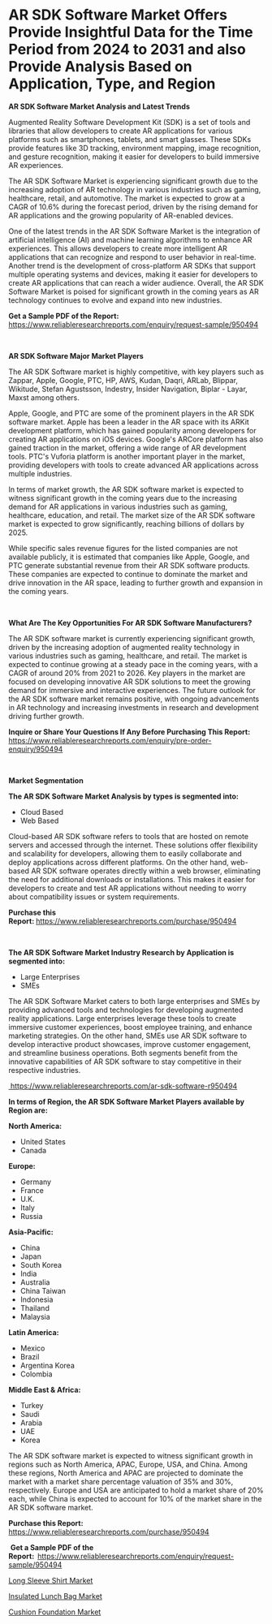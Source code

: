 <p><h1>AR SDK Software Market Offers Provide Insightful Data for the Time Period from 2024 to 2031 and also Provide Analysis Based on Application, Type, and Region</h1></p><p><strong>AR SDK Software Market Analysis and Latest Trends</strong></p>
<p><p>Augmented Reality Software Development Kit (SDK) is a set of tools and libraries that allow developers to create AR applications for various platforms such as smartphones, tablets, and smart glasses. These SDKs provide features like 3D tracking, environment mapping, image recognition, and gesture recognition, making it easier for developers to build immersive AR experiences.</p><p>The AR SDK Software Market is experiencing significant growth due to the increasing adoption of AR technology in various industries such as gaming, healthcare, retail, and automotive. The market is expected to grow at a CAGR of 10.6% during the forecast period, driven by the rising demand for AR applications and the growing popularity of AR-enabled devices.</p><p>One of the latest trends in the AR SDK Software Market is the integration of artificial intelligence (AI) and machine learning algorithms to enhance AR experiences. This allows developers to create more intelligent AR applications that can recognize and respond to user behavior in real-time. Another trend is the development of cross-platform AR SDKs that support multiple operating systems and devices, making it easier for developers to create AR applications that can reach a wider audience. Overall, the AR SDK Software Market is poised for significant growth in the coming years as AR technology continues to evolve and expand into new industries.</p></p>
<p><strong>Get a Sample PDF of the Report:&nbsp;</strong> <a href="https://www.reliableresearchreports.com/enquiry/request-sample/950494">https://www.reliableresearchreports.com/enquiry/request-sample/950494</a></p>
<p>&nbsp;</p>
<p><strong>AR SDK Software Major Market Players</strong></p>
<p><p>The AR SDK Software market is highly competitive, with key players such as Zappar, Apple, Google, PTC, HP, AWS, Kudan, Daqri, ARLab, Blippar, Wikitude, Stefan Agustsson, Indestry, Insider Navigation, Biplar - Layar, Maxst among others. </p><p>Apple, Google, and PTC are some of the prominent players in the AR SDK software market. Apple has been a leader in the AR space with its ARKit development platform, which has gained popularity among developers for creating AR applications on iOS devices. Google's ARCore platform has also gained traction in the market, offering a wide range of AR development tools. PTC's Vuforia platform is another important player in the market, providing developers with tools to create advanced AR applications across multiple industries.</p><p>In terms of market growth, the AR SDK software market is expected to witness significant growth in the coming years due to the increasing demand for AR applications in various industries such as gaming, healthcare, education, and retail. The market size of the AR SDK software market is expected to grow significantly, reaching billions of dollars by 2025.</p><p>While specific sales revenue figures for the listed companies are not available publicly, it is estimated that companies like Apple, Google, and PTC generate substantial revenue from their AR SDK software products. These companies are expected to continue to dominate the market and drive innovation in the AR space, leading to further growth and expansion in the coming years.</p></p>
<p>&nbsp;</p>
<p><strong>What Are The Key Opportunities For AR SDK Software Manufacturers?</strong></p>
<p><p>The AR SDK software market is currently experiencing significant growth, driven by the increasing adoption of augmented reality technology in various industries such as gaming, healthcare, and retail. The market is expected to continue growing at a steady pace in the coming years, with a CAGR of around 20% from 2021 to 2026. Key players in the market are focused on developing innovative AR SDK solutions to meet the growing demand for immersive and interactive experiences. The future outlook for the AR SDK software market remains positive, with ongoing advancements in AR technology and increasing investments in research and development driving further growth.</p></p>
<p><strong>Inquire or Share Your Questions If Any Before Purchasing This Report:</strong> <a href="https://www.reliableresearchreports.com/enquiry/pre-order-enquiry/950494">https://www.reliableresearchreports.com/enquiry/pre-order-enquiry/950494</a></p>
<p>&nbsp;</p>
<p><strong>Market Segmentation</strong></p>
<p><strong>The AR SDK Software Market Analysis by types is segmented into:</strong></p>
<p><ul><li>Cloud Based</li><li>Web Based</li></ul></p>
<p><p>Cloud-based AR SDK software refers to tools that are hosted on remote servers and accessed through the internet. These solutions offer flexibility and scalability for developers, allowing them to easily collaborate and deploy applications across different platforms. On the other hand, web-based AR SDK software operates directly within a web browser, eliminating the need for additional downloads or installations. This makes it easier for developers to create and test AR applications without needing to worry about compatibility issues or system requirements.</p></p>
<p><strong>Purchase this Report:&nbsp;</strong><a href="https://www.reliableresearchreports.com/purchase/950494">https://www.reliableresearchreports.com/purchase/950494</a></p>
<p>&nbsp;</p>
<p><strong>The AR SDK Software Market Industry Research by Application is segmented into:</strong></p>
<p><ul><li>Large Enterprises</li><li>SMEs</li></ul></p>
<p><p>The AR SDK Software Market caters to both large enterprises and SMEs by providing advanced tools and technologies for developing augmented reality applications. Large enterprises leverage these tools to create immersive customer experiences, boost employee training, and enhance marketing strategies. On the other hand, SMEs use AR SDK software to develop interactive product showcases, improve customer engagement, and streamline business operations. Both segments benefit from the innovative capabilities of AR SDK software to stay competitive in their respective industries.</p></p>
<p><a href="https://www.reliableresearchreports.com/ar-sdk-software-r950494">&nbsp;https://www.reliableresearchreports.com/ar-sdk-software-r950494</a></p>
<p><strong>In terms of Region, the AR SDK Software Market Players available by Region are:</strong></p>
<p>
    <p> <strong> North America: </strong>
        <ul>
            <li>United States</li>
            <li>Canada</li>
        </ul>
        </p> 
    <p> <strong> Europe: </strong>
        <ul>
            <li>Germany</li>
            <li>France</li>
            <li>U.K.</li>
            <li>Italy</li>
            <li>Russia</li>
        </ul>
        </p> 
    <p> <strong> Asia-Pacific: </strong>
        <ul>
            <li>China</li>
            <li>Japan</li>
            <li>South Korea</li>
            <li>India</li>
            <li>Australia</li>
            <li>China Taiwan</li>
            <li>Indonesia</li>
            <li>Thailand</li>
            <li>Malaysia</li>
        </ul>
        </p> 
    <p> <strong> Latin America: </strong>
        <ul>
            <li>Mexico</li>
            <li>Brazil</li>
            <li>Argentina Korea</li>
            <li>Colombia</li>
        </ul>
        </p> 
    <p> <strong> Middle East & Africa: </strong>
        <ul>
            <li>Turkey</li>
            <li>Saudi</li>
            <li>Arabia</li>
            <li>UAE</li>
            <li>Korea</li>
        </ul>
    </p>
    </p>
<p><p>The AR SDK software market is expected to witness significant growth in regions such as North America, APAC, Europe, USA, and China. Among these regions, North America and APAC are projected to dominate the market with a market share percentage valuation of 35% and 30%, respectively. Europe and USA are anticipated to hold a market share of 20% each, while China is expected to account for 10% of the market share in the AR SDK software market.</p></p>
<p><strong>Purchase this Report: </strong><a href="https://www.reliableresearchreports.com/purchase/950494">https://www.reliableresearchreports.com/purchase/950494</a></p>
<p>&nbsp;<strong>Get a Sample PDF of the Report:&nbsp;&nbsp;</strong><a href="https://www.reliableresearchreports.com/enquiry/request-sample/950494">https://www.reliableresearchreports.com/enquiry/request-sample/950494</a></p>
<p><strong></strong></p>
<p><p><a href="https://www.linkedin.com/pulse/long-sleeve-shirtnbspmarket-focuses-market-share-size-projected-ufmgf">Long Sleeve Shirt Market</a></p><p><a href="https://www.linkedin.com/pulse/insulated-lunch-bag-market-size-outlook-forecast-2024-2031-tbpfe">Insulated Lunch Bag Market</a></p><p><a href="https://www.linkedin.com/pulse/cushion-foundation-market-analysis-sze-forecasted-period-from-trfbe?trackingId=Q4mUyPOsIhMhxM5gpchtdA%3D%3D">Cushion Foundation Market</a></p></p>